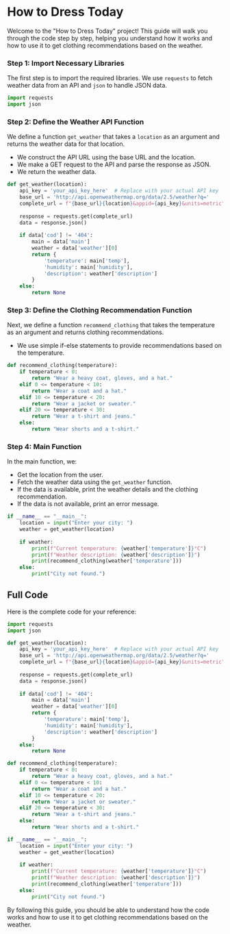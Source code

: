 # How to Dress Today

Welcome to the "How to Dress Today" project! This guide will walk you through the code step by step, helping you understand how it works and how to use it to get clothing recommendations based on the weather.

### Step 1: Import Necessary Libraries

The first step is to import the required libraries. We use `requests` to fetch weather data from an API and `json` to handle JSON data.

```python
import requests
import json
```

### Step 2: Define the Weather API Function

We define a function `get_weather` that takes a `location` as an argument and returns the weather data for that location.

- We construct the API URL using the base URL and the location.
- We make a GET request to the API and parse the response as JSON.
- We return the weather data.

```python
def get_weather(location):
    api_key = 'your_api_key_here'  # Replace with your actual API key
    base_url = 'http://api.openweathermap.org/data/2.5/weather?q='
    complete_url = f"{base_url}{location}&appid={api_key}&units=metric"
    
    response = requests.get(complete_url)
    data = response.json()
    
    if data['cod'] != '404':
        main = data['main']
        weather = data['weather'][0]
        return {
            'temperature': main['temp'],
            'humidity': main['humidity'],
            'description': weather['description']
        }
    else:
        return None
```

### Step 3: Define the Clothing Recommendation Function

Next, we define a function `recommend_clothing` that takes the temperature as an argument and returns clothing recommendations.

- We use simple if-else statements to provide recommendations based on the temperature.

```python
def recommend_clothing(temperature):
    if temperature < 0:
        return "Wear a heavy coat, gloves, and a hat."
    elif 0 <= temperature < 10:
        return "Wear a coat and a hat."
    elif 10 <= temperature < 20:
        return "Wear a jacket or sweater."
    elif 20 <= temperature < 30:
        return "Wear a t-shirt and jeans."
    else:
        return "Wear shorts and a t-shirt."
```

### Step 4: Main Function

In the main function, we:

- Get the location from the user.
- Fetch the weather data using the `get_weather` function.
- If the data is available, print the weather details and the clothing recommendation.
- If the data is not available, print an error message.

```python
if __name__ == "__main__":
    location = input("Enter your city: ")
    weather = get_weather(location)
    
    if weather:
        print(f"Current temperature: {weather['temperature']}°C")
        print(f"Weather description: {weather['description']}")
        print(recommend_clothing(weather['temperature']))
    else:
        print("City not found.")
```

## Full Code

Here is the complete code for your reference:

```python
import requests
import json

def get_weather(location):
    api_key = 'your_api_key_here'  # Replace with your actual API key
    base_url = 'http://api.openweathermap.org/data/2.5/weather?q='
    complete_url = f"{base_url}{location}&appid={api_key}&units=metric"
    
    response = requests.get(complete_url)
    data = response.json()
    
    if data['cod'] != '404':
        main = data['main']
        weather = data['weather'][0]
        return {
            'temperature': main['temp'],
            'humidity': main['humidity'],
            'description': weather['description']
        }
    else:
        return None

def recommend_clothing(temperature):
    if temperature < 0:
        return "Wear a heavy coat, gloves, and a hat."
    elif 0 <= temperature < 10:
        return "Wear a coat and a hat."
    elif 10 <= temperature < 20:
        return "Wear a jacket or sweater."
    elif 20 <= temperature < 30:
        return "Wear a t-shirt and jeans."
    else:
        return "Wear shorts and a t-shirt."

if __name__ == "__main__":
    location = input("Enter your city: ")
    weather = get_weather(location)
    
    if weather:
        print(f"Current temperature: {weather['temperature']}°C")
        print(f"Weather description: {weather['description']}")
        print(recommend_clothing(weather['temperature']))
    else:
        print("City not found.")
```

By following this guide, you should be able to understand how the code works and how to use it to get clothing recommendations based on the weather.
